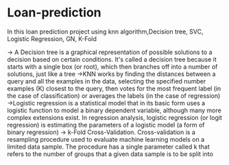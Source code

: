 # Loan-prediction

In this loan prediction project
    using knn algorithm,Decision tree, SVC, Logistic Regression, GN, K-Fold

-> A Decision tree is a graphical representation of possible solutions to a decision based on certain conditions. It's called a decision tree because it starts with a single box (or root), which then branches off into a number of solutions, just like a tree
->KNN works by finding the distances between a query and all the examples in the data, selecting the specified number examples (K) closest to the query, then votes for the most frequent label (in the case of classification) or averages the labels (in the case of regression)
->Logistic regression is a statistical model that in its basic form uses a logistic function to model a binary dependent variable, although many more complex extensions exist. In regression analysis, logistic regression (or logit regression) is estimating the parameters of a logistic model (a form of binary regression)
-> k-Fold Cross-Validation. Cross-validation is a resampling procedure used to evaluate machine learning models on a limited data sample. The procedure has a single parameter called k that refers to the number of groups that a given data sample is to be split into
